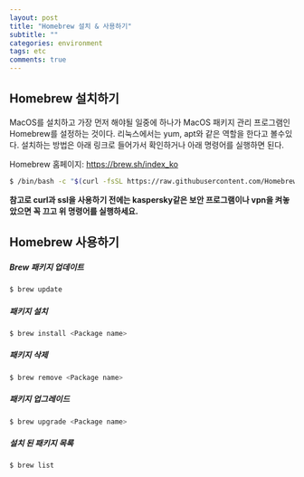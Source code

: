 ```yaml
---
layout: post
title: "Homebrew 설치 & 사용하기"
subtitle: ""
categories: environment
tags: etc
comments: true
---
```


## Homebrew 설치하기

MacOS를 설치하고 가장 먼저 해야될 일중에 하나가 MacOS 패키지 관리 프로그램인 Homebrew를 설정하는 것이다.
리눅스에서는 yum, apt와 같은 역할을 한다고 볼수있다. 설치하는 방법은 아래 링크로 들어가서 확인하거나 아래 명령어를 실행하면 된다.

Homebrew 홈페이지: <https://brew.sh/index_ko>

```zsh
$ /bin/bash -c "$(curl -fsSL https://raw.githubusercontent.com/Homebrew/install/HEAD/install.sh)"
```

**참고로 curl과 ssl을 사용하기 전에는 kaspersky같은 보안 프로그램이나 vpn을 켜놓았으면 꼭 끄고 위 명령어를 실행하세요.**

<!--
<img src='{{"/assets/img/post_image/virtualenv-add-jupyter/kernel_add_check.png"}}' width="270" height="300"> -->

## Homebrew 사용하기

##### Brew 패키지 업데이트

```zsh
$ brew update
```

##### 패키지 설치

```zsh
$ brew install <Package name>
```

##### 패키지 삭제

```zsh
$ brew remove <Package name>
```

##### 패키지 업그레이드

```zsh
$ brew upgrade <Package name>
```

##### 설치 된 패키지 목록

```zsh
$ brew list
```

<To be Continued...>
